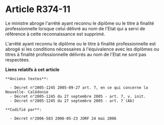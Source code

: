 # Article R374-11

Le ministre abroge l'arrêté ayant reconnu le diplôme ou le titre à finalité professionnelle lorsque celui délivré au nom de
l'Etat qui a servi de référence à cette reconnaissance est supprimé.

L'arrêté ayant reconnu le diplôme ou le titre à finalité professionnelle est abrogé si les conditions nécessaires à
l'équivalence avec les diplômes ou titres à finalité professionnelle délivrés au nom de l'Etat ne sont pas respectées.

**Liens relatifs à cet article**

	**Anciens textes**:

	  - Décret n°2005-1245 2005-09-27 art. 7, en ce qui concerne la Nouvelle- Calédonie
	  - Décret n°2005-1245 du 27 septembre 2005 - art. 7, v. init.
	  - Décret n°2005-1245 du 27 septembre 2005 - art. 7 (Ab)

	**Codifié par**:

	  - Décret n°2006-583 2006-05-23 JORF 24 mai 2006
